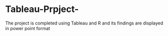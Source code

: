 # Tableau-Prpject-
The project is completed using Tableau and R and its findings are displayed in power point format 
